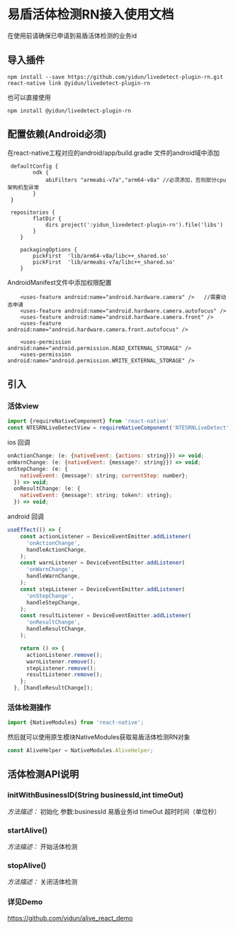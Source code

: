 
# 易盾活体检测RN接入使用文档
在使用前请确保已申请到易盾活体检测的业务id

## 导入插件
```
npm install --save https://github.com/yidun/livedetect-plugin-rn.git
react-native link @yidun/livedetect-plugin-rn
```
也可以直接使用
```
npm install @yidun/livedetect-plugin-rn
```

## 配置依赖(Android必须)
在react-native工程对应的android/app/build.gradle 文件的android域中添加
```
 defaultConfig {
        ndk {
            abiFilters "armeabi-v7a","arm64-v8a" //必须添加，否则部分cpu架构机型异常
        }
 }

 repositories {
        flatDir {
            dirs project(':yidun_livedetect-plugin-rn').file('libs')
        }
    }

    packagingOptions {
        pickFirst  'lib/arm64-v8a/libc++_shared.so'
        pickFirst  'lib/armeabi-v7a/libc++_shared.so'
    }
```
AndroidManifest文件中添加权限配置
```
    <uses-feature android:name="android.hardware.camera" />   //需要动态申请
    <uses-feature android:name="android.hardware.camera.autofocus" />
    <uses-feature android:name="android.hardware.camera.front" />
    <uses-feature android:name="android.hardware.camera.front.autofocus" />

    <uses-permission android:name="android.permission.READ_EXTERNAL_STORAGE" />
    <uses-permission android:name="android.permission.WRITE_EXTERNAL_STORAGE" />
```

## 引入
### 活体view
```js
import {requireNativeComponent} from 'react-native'
const NTESRNLiveDetectView = requireNativeComponent('NTESRNLiveDetect');
```
ios 回调
```js
onActionChange: (e: {nativeEvent: {actions: string}}) => void;
onWarnChange: (e: {nativeEvent: {message?: string}}) => void;
onStepChange: (e: {
    nativeEvent: {message?: string; currentStep: number};
  }) => void;
  onResultChange: (e: {
    nativeEvent: {message?: string; token?: string};
  }) => void;
```

android 回调
```js
useEffect(() => {
    const actionListener = DeviceEventEmitter.addListener(
      'onActionChange',
      handleActionChange,
    );
    const warnListener = DeviceEventEmitter.addListener(
      'onWarnChange',
      handleWarnChange,
    );
    const stepListener = DeviceEventEmitter.addListener(
      'onStepChange',
      handleStepChange,
    );
    const resultListener = DeviceEventEmitter.addListener(
      'onResultChange',
      handleResultChange,
    );

    return () => {
      actionListener.remove();
      warnListener.remove();
      stepListener.remove();
      resultListener.remove();
    };
  }, [handleResultChange]);
```
### 活体检测操作

```js
import {NativeModules} from 'react-native';
```

然后就可以使用原生模块NativeModules获取易盾活体检测RN对象
```js
const AliveHelper = NativeModules.AliveHelper;
```

## 活体检测API说明

### initWithBusinessID(String businessId,int timeOut)
*方法描述：*
初始化
参数:businessId 易盾业务id timeOut 超时时间（单位秒）

### startAlive()
*方法描述：*
开始活体检测

### stopAlive()
*方法描述：*
关闭活体检测

### 详见Demo
https://github.com/yidun/alive_react_demo
